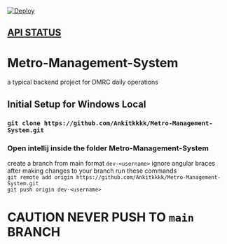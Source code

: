 [![Deploy](https://github.com/Ankitkkkk/Metro-Management-System/actions/workflows/CiCdHeroku.yaml/badge.svg)](https://github.com/Ankitkkkk/Metro-Management-System/actions/workflows/CiCdHeroku.yaml)

## [API STATUS](https://metro-management-system.herokuapp.com/api/status)
# Metro-Management-System
a typical backend project for DMRC daily operations

## Initial Setup for Windows Local
### `git clone https://github.com/Ankitkkkk/Metro-Management-System.git`
### Open intellij inside the folder Metro-Management-System
create a branch from main format `dev-<username>` ignore angular braces
after making changes to your branch
run these commands <br />
`git remote add origin https://github.com/Ankitkkkk/Metro-Management-System.git` <br />
`git push origin dev-<username>` <br />

# CAUTION NEVER PUSH TO `main` BRANCH

